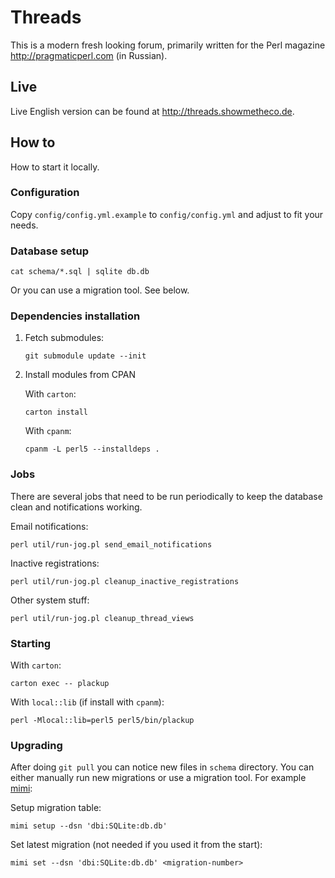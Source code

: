 # Threads

This is a modern fresh looking forum, primarily written for the Perl
magazine <http://pragmaticperl.com> (in Russian).

## Live

Live English version can be found at <http://threads.showmetheco.de>.

## How to

How to start it locally.

### Configuration

Copy `config/config.yml.example` to `config/config.yml` and adjust to fit your needs.

### Database setup

```
cat schema/*.sql | sqlite db.db
```

Or you can use a migration tool. See below.

### Dependencies installation

1. Fetch submodules:

    ```
    git submodule update --init
    ```

2. Install modules from CPAN

    With `carton`:

    ```
    carton install
    ```

    With `cpanm`:

    ```
    cpanm -L perl5 --installdeps .
    ```

### Jobs

There are several jobs that need to be run periodically to keep the database
clean and notifications working.

Email notifications:

```
perl util/run-jog.pl send_email_notifications
```

Inactive registrations:

```
perl util/run-jog.pl cleanup_inactive_registrations
```

Other system stuff:

```
perl util/run-jog.pl cleanup_thread_views
```

### Starting

With `carton`:

```
carton exec -- plackup
```

With `local::lib` (if install with `cpanm`):

```
perl -Mlocal::lib=perl5 perl5/bin/plackup
```

### Upgrading

After doing `git pull` you can notice new files in `schema` directory. You can
either manually run new migrations or use a migration tool. For example
[mimi](http://github.com/vti/app-mimi):

Setup migration table:

```
mimi setup --dsn 'dbi:SQLite:db.db'
```

Set latest migration (not needed if you used it from the start):

```
mimi set --dsn 'dbi:SQLite:db.db' <migration-number>
```
